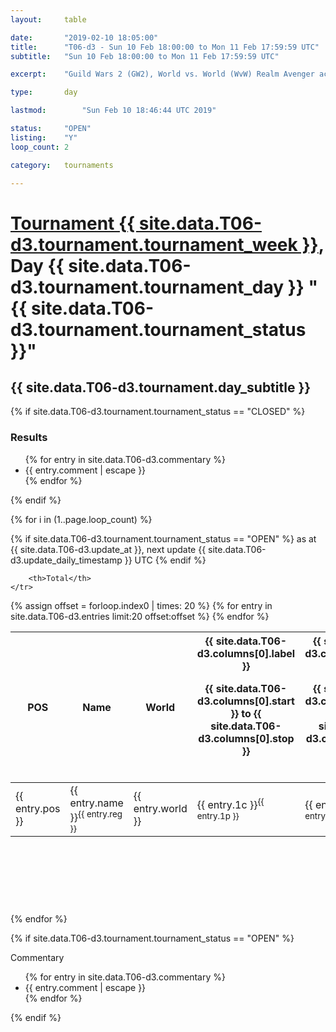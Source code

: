 ```yaml
---
layout: 	table

date: 		"2019-02-10 18:05:00"
title: 		"T06-d3 - Sun 10 Feb 18:00:00 to Mon 11 Feb 17:59:59 UTC"
subtitle: 	"Sun 10 Feb 18:00:00 to Mon 11 Feb 17:59:59 UTC"

excerpt:    "Guild Wars 2 (GW2), World vs. World (WvW) Realm Avenger achivement Tournament. \"Every Kill Counts\""

type:       day

lastmod: 		"Sun Feb 10 18:46:44 UTC 2019"

status:     "OPEN"
listing:    "Y"
loop_count: 2

category: 	tournaments

---
```

<div class="table_header">
    <h1><a href="{{ site.data.T06-d3.tournament.week_url }}">Tournament {{ site.data.T06-d3.tournament.tournament_week }}</a>, Day {{ site.data.T06-d3.tournament.tournament_day }} "{{ site.data.T06-d3.tournament.tournament_status }}"</h1>
    <h2>{{ site.data.T06-d3.tournament.day_subtitle }}</h2> 
</div>

{% if site.data.T06-d3.tournament.tournament_status == "CLOSED" %} 
<div class="commentary">
  <h3>Results</h3>
  <ul>
    {% for entry in site.data.T06-d3.commentary %}
    <li class="commentary_list">{{ entry.comment | escape }}</li>
    {% endfor %}
  </ul>
</div>
{% endif %}


{% for i in (1..page.loop_count) %}

{% if site.data.T06-d3.tournament.tournament_status == "OPEN" %} 
<span class="table_nextupdate">as at {{ site.data.T06-d3.update_at }}, next update {{ site.data.T06-d3.update_daily_timestamp }} UTC</span> 
{% endif %}

<table class="day_table">
  <colgroup>
    <col style="width:18px">
    <col style="width:55px">
    <col style="width:55px">
    <col style="width:12px">
    <col style="width:12px">
    <col style="width:12px">
    <col style="width:12px">
    <col style="width:12px">
    <col style="width:12px">
    <col style="width:12px">
    <col style="width:12px">
    <col style="width:12px">
    <col style="width:12px">
    <col style="width:12px">
    <col style="width:12px">
    <col style="width:12px">
    <col style="width:12px">
    <col style="width:12px">
    <col style="width:12px">
    <col style="width:12px">
    <col style="width:12px">
    <col style="width:12px">
    <col style="width:12px">
    <col style="width:12px">
    <col style="width:12px">
    <col style="width:12px">
    <col style="width:12px">
    <col style="width:18px">
  </colgroup>  
  <thead>
    <tr>
        <th>POS</th>
        <th class="AlignLeft">Name</th>
        <th class="AlignLeft">World</th>

<th><div class="label">{{ site.data.T06-d3.columns[0].label }}<p class="onhover">{{ site.data.T06-d3.columns[0].start }} to {{ site.data.T06-d3.columns[0].stop }}</p></div>​</th>
<th><div class="label">{{ site.data.T06-d3.columns[1].label }}<p class="onhover">{{ site.data.T06-d3.columns[1].start }} to {{ site.data.T06-d3.columns[1].stop }}</p></div>​</th>
<th><div class="label">{{ site.data.T06-d3.columns[2].label }}<p class="onhover">{{ site.data.T06-d3.columns[2].start }} to {{ site.data.T06-d3.columns[2].stop }}</p></div>​</th>
<th><div class="label">{{ site.data.T06-d3.columns[3].label }}<p class="onhover">{{ site.data.T06-d3.columns[3].start }} to {{ site.data.T06-d3.columns[3].stop }}</p></div>​</th>
<th><div class="label">{{ site.data.T06-d3.columns[4].label }}<p class="onhover">{{ site.data.T06-d3.columns[4].start }} to {{ site.data.T06-d3.columns[4].stop }}</p></div>​</th>
<th><div class="label">{{ site.data.T06-d3.columns[5].label }}<p class="onhover">{{ site.data.T06-d3.columns[5].start }} to {{ site.data.T06-d3.columns[5].stop }}</p></div>​</th>
<th><div class="label">{{ site.data.T06-d3.columns[6].label }}<p class="onhover">{{ site.data.T06-d3.columns[6].start }} to {{ site.data.T06-d3.columns[6].stop }}</p></div>​</th>
<th><div class="label">{{ site.data.T06-d3.columns[7].label }}<p class="onhover">{{ site.data.T06-d3.columns[7].start }} to {{ site.data.T06-d3.columns[7].stop }}</p></div>​</th>
<th><div class="label">{{ site.data.T06-d3.columns[8].label }}<p class="onhover">{{ site.data.T06-d3.columns[8].start }} to {{ site.data.T06-d3.columns[8].stop }}</p></div>​</th>
<th><div class="label">{{ site.data.T06-d3.columns[9].label }}<p class="onhover">{{ site.data.T06-d3.columns[9].start }} to {{ site.data.T06-d3.columns[9].stop }}</p></div>​</th>
<th><div class="label">{{ site.data.T06-d3.columns[10].label }}<p class="onhover">{{ site.data.T06-d3.columns[10].start }} to {{ site.data.T06-d3.columns[10].stop }}</p></div>​</th>

<th><div class="label">{{ site.data.T06-d3.columns[11].label }}<p class="onhover">{{ site.data.T06-d3.columns[11].start }} to {{ site.data.T06-d3.columns[11].stop }}</p></div>​</th>
<th><div class="label">{{ site.data.T06-d3.columns[12].label }}<p class="onhover">{{ site.data.T06-d3.columns[12].start }} to {{ site.data.T06-d3.columns[12].stop }}</p></div>​</th>
<th><div class="label">{{ site.data.T06-d3.columns[13].label }}<p class="onhover">{{ site.data.T06-d3.columns[13].start }} to {{ site.data.T06-d3.columns[13].stop }}</p></div>​</th>
<th><div class="label">{{ site.data.T06-d3.columns[14].label }}<p class="onhover">{{ site.data.T06-d3.columns[14].start }} to {{ site.data.T06-d3.columns[14].stop }}</p></div>​</th>
<th><div class="label">{{ site.data.T06-d3.columns[15].label }}<p class="onhover">{{ site.data.T06-d3.columns[15].start }} to {{ site.data.T06-d3.columns[15].stop }}</p></div>​</th>
<th><div class="label">{{ site.data.T06-d3.columns[16].label }}<p class="onhover">{{ site.data.T06-d3.columns[16].start }} to {{ site.data.T06-d3.columns[16].stop }}</p></div>​</th>
<th><div class="label">{{ site.data.T06-d3.columns[17].label }}<p class="onhover">{{ site.data.T06-d3.columns[17].start }} to {{ site.data.T06-d3.columns[17].stop }}</p></div>​</th>
<th><div class="label">{{ site.data.T06-d3.columns[18].label }}<p class="onhover">{{ site.data.T06-d3.columns[18].start }} to {{ site.data.T06-d3.columns[18].stop }}</p></div>​</th>
<th><div class="label">{{ site.data.T06-d3.columns[19].label }}<p class="onhover">{{ site.data.T06-d3.columns[19].start }} to {{ site.data.T06-d3.columns[19].stop }}</p></div>​</th>
<th><div class="label">{{ site.data.T06-d3.columns[20].label }}<p class="onhover">{{ site.data.T06-d3.columns[20].start }} to {{ site.data.T06-d3.columns[20].stop }}</p></div>​</th>

<th><div class="label">{{ site.data.T06-d3.columns[21].label }}<p class="onhover">{{ site.data.T06-d3.columns[21].start }} to {{ site.data.T06-d3.columns[21].stop }}</p></div>​</th>
<th><div class="label">{{ site.data.T06-d3.columns[22].label }}<p class="onhover">{{ site.data.T06-d3.columns[22].start }} to {{ site.data.T06-d3.columns[22].stop }}</p></div>​</th>
<th><div class="label">{{ site.data.T06-d3.columns[23].label }}<p class="onhover">{{ site.data.T06-d3.columns[23].start }} to {{ site.data.T06-d3.columns[23].stop }}</p></div>​</th>

        <th>Total</th>
    </tr>
  </thead>
  {% assign offset = forloop.index0 | times: 20 %}
<tbody>
{% for entry in site.data.T06-d3.entries limit:20 offset:offset %}
  <tr>
    <td class="pl{{ entry.pos }}">{{ entry.pos }}</td>
    <td class="AlignLeft">{{ entry.name }}<sup>{{ entry.reg }}</sup></td>
    <td class="AlignLeft">{{ entry.world }}</td>
    <td class="pl{{ entry.1p }}">{{ entry.1c }}<sup>{{ entry.1p }}</sup></td>
    <td class="pl{{ entry.2p }}">{{ entry.2c }}<sup>{{ entry.2p }}</sup></td>
    <td class="pl{{ entry.3p }}">{{ entry.3c }}<sup>{{ entry.3p }}</sup></td>
    <td class="pl{{ entry.4p }}">{{ entry.4c }}<sup>{{ entry.4p }}</sup></td>
    <td class="pl{{ entry.5p }}">{{ entry.5c }}<sup>{{ entry.5p }}</sup></td>
    <td class="pl{{ entry.6p }}">{{ entry.6c }}<sup>{{ entry.6p }}</sup></td>
    <td class="pl{{ entry.7p }}">{{ entry.7c }}<sup>{{ entry.7p }}</sup></td>
    <td class="pl{{ entry.8p }}">{{ entry.8c }}<sup>{{ entry.8p }}</sup></td>
    <td class="pl{{ entry.9p }}">{{ entry.9c }}<sup>{{ entry.9p }}</sup></td>
    <td class="pl{{ entry.10p }}">{{ entry.10c }}<sup>{{ entry.10p }}</sup></td>
    <td class="pl{{ entry.11p }}">{{ entry.11c }}<sup>{{ entry.11p }}</sup></td>
    <td class="pl{{ entry.12p }}">{{ entry.12c }}<sup>{{ entry.12p }}</sup></td>
    <td class="pl{{ entry.13p }}">{{ entry.13c }}<sup>{{ entry.13p }}</sup></td>
    <td class="pl{{ entry.14p }}">{{ entry.14c }}<sup>{{ entry.14p }}</sup></td>
    <td class="pl{{ entry.15p }}">{{ entry.15c }}<sup>{{ entry.15p }}</sup></td>
    <td class="pl{{ entry.16p }}">{{ entry.16c }}<sup>{{ entry.16p }}</sup></td>
    <td class="pl{{ entry.17p }}">{{ entry.17c }}<sup>{{ entry.17p }}</sup></td>
    <td class="pl{{ entry.18p }}">{{ entry.18c }}<sup>{{ entry.18p }}</sup></td>
    <td class="pl{{ entry.19p }}">{{ entry.19c }}<sup>{{ entry.19p }}</sup></td>
    <td class="pl{{ entry.20p }}">{{ entry.20c }}<sup>{{ entry.20p }}</sup></td>
    <td class="pl{{ entry.21p }}">{{ entry.21c }}<sup>{{ entry.21p }}</sup></td>
    <td class="pl{{ entry.22p }}">{{ entry.22c }}<sup>{{ entry.22p }}</sup></td>
    <td class="pl{{ entry.23p }}">{{ entry.23c }}<sup>{{ entry.23p }}</sup></td>
    <td class="pl{{ entry.24p }}">{{ entry.24c }}<sup>{{ entry.24p }}</sup></td>
    <td>{{ entry.total }}</td>
  </tr>
{% endfor %}  
</tbody>
</table>
<div class="leaderboard">
  <script async src="//pagead2.googlesyndication.com/pagead/js/adsbygoogle.js"></script>
  <!-- 728x90 -->
  <ins class="adsbygoogle"
       style="display:inline-block;width:728px;height:90px"
       data-ad-client="ca-pub-3274917281288240"
       data-ad-slot="3870538733"></ins>
  <script>
  (adsbygoogle = window.adsbygoogle || []).push({});
  </script>    
</div>
<br />
{% endfor %}

{% if site.data.T06-d3.tournament.tournament_status == "OPEN" %} 
<div class="commentary">
  <span class="commentary_title">Commentary</span>
  <ul>
    {% for entry in site.data.T06-d3.commentary %}
    <li class="commentary_list">{{ entry.comment | escape }}</li>
    {% endfor %}
  </ul>
</div>
{% endif %}


